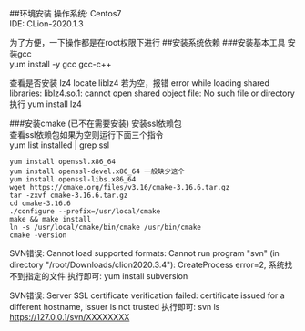 ##环境安装
操作系统: Centos7  
IDE: CLion-2020.1.3

为了方便，一下操作都是在root权限下进行
##安装系统依赖
###安装基本工具
安装gcc  
    yum install -y gcc gcc-c++  
    
查看是否安装 lz4
    locate liblz4
若为空，报错
    error while loading shared libraries: liblz4.so.1: cannot open shared object file: No such file or directory
执行
    yum install lz4

###安装cmake (已不在需要安装)
安装ssl依赖包  
查看ssl依赖包如果为空则运行下面三个指令  
    yum list installed | grep ssl

    yum install openssl.x86_64                                            
    yum install openssl-devel.x86_64 一般缺少这个  
    yum install openssl-libs.x86_64
    wget https://cmake.org/files/v3.16/cmake-3.16.6.tar.gz
    tar -zxvf cmake-3.16.6.tar.gz  
    cd cmake-3.16.6  
    ./configure --prefix=/usr/local/cmake
    make && make install
    ln -s /usr/local/cmake/bin/cmake /usr/bin/cmake
    cmake -version


SVN错误:
Cannot load supported formats: Cannot run program "svn" (in directory "/root/Downloads/clion2020.3.4"): CreateProcess error=2, 系统找不到指定的文件
执行即可:
    yum install subversion

SVN错误:
Server SSL certificate verification failed: certificate issued for a different hostname, issuer is not trusted
执行即可:
    svn ls https://127.0.0.1/svn/XXXXXXXX